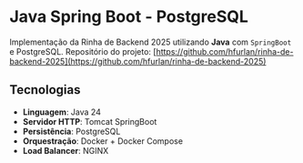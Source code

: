 # Java Spring Boot - PostgreSQL

Implementação da Rinha de Backend 2025 utilizando **Java** com `SpringBoot` e PostgreSQL.
Repositório do projeto: [https://github.com/hfurlan/rinha-de-backend-2025](https://github.com/hfurlan/rinha-de-backend-2025)

## Tecnologias

- **Linguagem**: Java 24
- **Servidor HTTP**: Tomcat SpringBoot 
- **Persistência**: PostgreSQL
- **Orquestração**: Docker + Docker Compose
- **Load Balancer**: NGINX